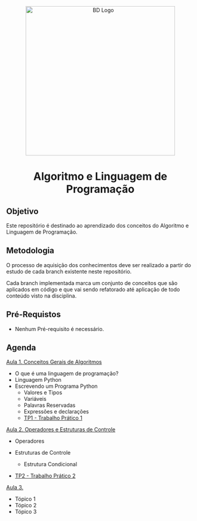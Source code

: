 <div  align="center">
    <img width="400"
        alt="BD Logo"
        src="https://blog.geekhunter.com.br/wp-content/uploads/2022/02/linguagem-python-1024x579-1.jpg"
      />
    <h1> Algoritmo e Linguagem de Programação </h1>
</div>

## Objetivo

Este repositório é destinado ao aprendizado dos conceitos do Algoritmo e Linguagem de Programação.

## Metodologia

O processo de aquisição dos conhecimentos deve ser realizado a partir do estudo de cada branch existente neste repositório.

Cada branch implementada marca um conjunto de conceitos que são aplicados em código e que vai sendo refatorado até aplicação de todo conteúdo visto na disciplina.

## Pré-Requistos 

- Nenhum Pré-requisito é necessário.

## Agenda

<a href="https://github.com/placidoneto/programacao-computadores-lecture/tree/aula01-conceitosdalinguagem-lecture00"> Aula 1. Conceitos Gerais de Algoritmos</a>

- O que é uma linguagem de programação?
- Linguagem Python
- Escrevendo um Programa Python
  - Valores e Tipos
  - Variáveis
  - Palavras Reservadas
  - Expressões e declarações
  - [TP1 - Trabalho Prático 1](https://github.com/placidoneto/programacao-computadores-lecture/blob/aula01-conceitosdalinguagem-lecture00/lecture00/tp1.md) 
  

<a href="https://github.com/placidoneto/programacao-computadores-lecture/tree/aula02-condicionais"> Aula 2. Operadores e Estruturas de Controle</a>

- Operadores
- Estruturas de Controle
  - Estrutura Condicional

- [TP2 - Trabalho Prático 2](https://github.com/placidoneto/programacao-computadores-lecture/blob/aula02-condicionais/tp2.md)

<a href="">Aula 3. </a>

- Tópico 1
- Tópico 2
- Tópico 3
  